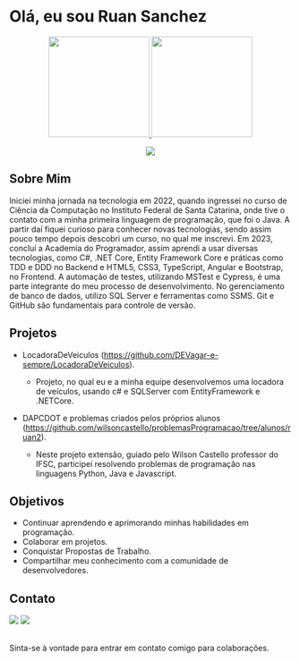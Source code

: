 # Olá, eu sou Ruan Sanchez

<div align="center">
<a href="https://github.com/MAONEZZE">
<img height="180em" src="https://github-readme-stats.vercel.app/api?username=maonezze&show_icons=true&theme=dracula&include_all_comits=true&count_private=true"/>
<img height="180em" src="https://github-readme-stats.vercel.app/api/top-langs/?username=maonezze&layout-compact&langs_count=16&theme=dracula"/>
</div>
  
<p align="center">
  <a href="https://devicons.dev.br/">
    <img src="https://devicons.dev.br/icons?icon=Html,Typescript,Javascript,Angular,bootstrap,gherkin,Java,Python,cs,dotnet&size=50" />
  </a>
</p>



## Sobre Mim

Iniciei minha jornada na tecnologia em 2022, quando ingressei no curso de Ciência da Computação no Instituto Federal de Santa Catarina, onde tive o contato com a minha primeira linguagem de programação, que foi o Java. A partir daí fiquei curioso para conhecer novas tecnologias, sendo assim pouco tempo depois descobri um curso, no qual me inscrevi. Em 2023, concluí a Academia do Programador, assim aprendi a usar diversas tecnologias, como C#, .NET Core, Entity Framework Core e práticas como TDD e DDD no Backend e HTML5, CSS3, TypeScript, Angular e Bootstrap, no Frontend. A automação de testes, utilizando MSTest e Cypress, é uma parte integrante do meu processo de desenvolvimento. No gerenciamento de banco de dados, utilizo SQL Server e ferramentas como SSMS. Git e GitHub são fundamentais para controle de versão. 

## Projetos

- LocadoraDeVeiculos (https://github.com/DEVagar-e-sempre/LocadoraDeVeiculos).
  - Projeto, no qual eu e a minha equipe desenvolvemos uma locadora de veículos, usando c# e SQLServer com EntityFramework e .NETCore.
    
- DAPCDOT e problemas criados pelos próprios alunos (https://github.com/wilsoncastello/problemasProgramacao/tree/alunos/ruan2).
  - Neste projeto extensão, guiado pelo Wilson Castello professor do IFSC, participei resolvendo problemas de programação nas linguagens Python, Java e Javascript.

## Objetivos

- Continuar aprendendo e aprimorando minhas habilidades em programação.
- Colaborar em projetos.
- Conquistar Propostas de Trabalho.
- Compartilhar meu conhecimento com a comunidade de desenvolvedores.

## Contato

<div> 
  <a href = "mailto:ruansanchezskt@gmail.com"><img src="https://img.shields.io/badge/-Gmail-%23333?style=for-the-badge&logo=gmail&logoColor=white" target="_blank"></a>
  <a href="https://www.linkedin.com/in/ruan-sanchez-85b376207/" target="_blank"><img src="https://img.shields.io/badge/-LinkedIn-%230077B5?style=for-the-badge&logo=linkedin&logoColor=white" target="_blank"></a> 
</div><br>

Sinta-se à vontade para entrar em contato comigo para colaborações.

